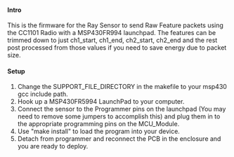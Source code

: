 #### Intro
This is the firmware for the Ray Sensor to send Raw Feature packets using the CC1101 Radio with a MSP430FR994 launchpad.  The features can be trimmed down to just ch1_start, ch1_end, ch2_start, ch2_end and the rest post processed from those values if you need to save energy due to packet size.

#### Setup
1. Change the SUPPORT_FILE_DIRECTORY in the makefile to your msp430 gcc include
   path.
2. Hook up a MSP430FR5994 LaunchPad to your computer.
3. Connect the sensor to the Programmer pins on the launchpad (You may need to remove some jumpers to accomplish this) and plug them in to the appropriate programming pins on the MCU_Module.
4. Use "make install" to load the program into your device.
5. Detach from programmer and reconnect the PCB in the enclosure and you are ready to deploy.